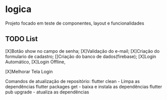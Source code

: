 # logica

Projeto focado em teste de componentes, layout e funcionalidades

## TODO List

[X]Botão show no campo de senha;
[X]Validação do e-mail;
[X]Criação do formulario de cadastro;
[]Criação do banco de dados(firebase);
    [X]Login Automático,
        [X]Login Offline,

[X]Melhorar Tela Login



Comandos de atualização de repositório:
flutter clean - Limpa as dependências
flutter packages get - baixa e instala as dependências
flutter pub upgrade - atualiza as dependências